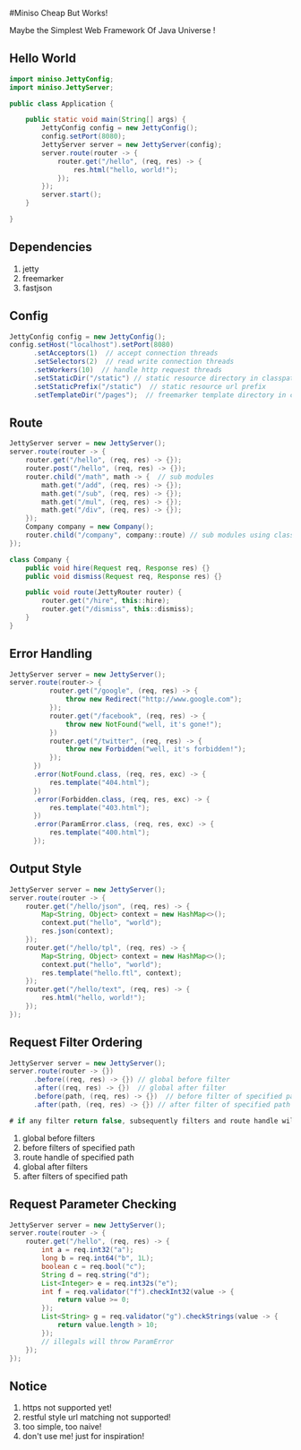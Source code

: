 #Miniso
Cheap But Works!

Maybe the Simplest Web Framework Of Java Universe !


## Hello World
```java
import miniso.JettyConfig;
import miniso.JettyServer;

public class Application {

	public static void main(String[] args) {
		JettyConfig config = new JettyConfig();
		config.setPort(8080);
		JettyServer server = new JettyServer(config);
		server.route(router -> {
			router.get("/hello", (req, res) -> {
				res.html("hello, world!");
			});
		});
		server.start();
	}

}
```

## Dependencies
1. jetty
2. freemarker
3. fastjson

## Config
```java
JettyConfig config = new JettyConfig();
config.setHost("localhost").setPort(8080)
	  .setAcceptors(1)  // accept connection threads
	  .setSelectors(2)  // read write connection threads
	  .setWorkers(10)  // handle http request threads
	  .setStaticDir("/static") // static resource directory in classpath
	  .setStaticPrefix("/static")  // static resource url prefix
	  .setTemplateDir("/pages");  // freemarker template directory in classpath
```

## Route
```java
JettyServer server = new JettyServer();
server.route(router -> {
	router.get("/hello", (req, res) -> {});
	router.post("/hello", (req, res) -> {});
	router.child("/math", math -> {  // sub modules
		math.get("/add", (req, res) -> {});
		math.get("/sub", (req, res) -> {});
		math.get("/mul", (req, res) -> {});
		math.get("/div", (req, res) -> {});
	});
	Company company = new Company();
	router.child("/company", company::route) // sub modules using class
});

class Company {
	public void hire(Request req, Response res) {}
	public void dismiss(Request req, Response res) {}

	public void route(JettyRouter router) {
		router.get("/hire", this::hire);
		router.get("/dismiss", this::dismiss);
	}
}
```

## Error Handling
```java
JettyServer server = new JettyServer();
server.route(router-> {
		  router.get("/google", (req, res) -> {
		      throw new Redirect("http://www.google.com");	
		  });
		  router.get("/facebook", (req, res) -> {
		      throw new NotFound("well, it's gone!");
          })
          router.get("/twitter", (req, res) -> {
		      throw new Forbidden("well, it's forbidden!");
		  });
      })
      .error(NotFound.class, (req, res, exc) -> {
	      res.template("404.html");
      })
      .error(Forbidden.class, (req, res, exc) -> {
          res.template("403.html");
	  })
	  .error(ParamError.class, (req, res, exc) -> {
		  res.template("400.html");
	  });
```

## Output Style
```java
JettyServer server = new JettyServer();
server.route(router -> {
    router.get("/hello/json", (req, res) -> {
        Map<String, Object> context = new HashMap<>();
        context.put("hello", "world");
        res.json(context);
    });
    router.get("/hello/tpl", (req, res) -> {
        Map<String, Object> context = new HashMap<>();
        context.put("hello", "world");
        res.template("hello.ftl", context);
    });
    router.get("/hello/text", (req, res) -> {
        res.html("hello, world!");
    });
});
```

## Request Filter Ordering
```java
JettyServer server = new JettyServer();
server.route(router -> {})
	  .before((req, res) -> {}) // global before filter
	  .after((req, res) -> {})  // global after filter
	  .before(path, (req, res) -> {})  // before filter of specified path
	  .after(path, (req, res) -> {}) // after filter of specified path

# if any filter return false, subsequently filters and route handle will not be executed
```
1. global before filters
2. before filters of specified path
3. route handle of specified path
4. global after filters
5. after filters of specified path

## Request Parameter Checking
```java
JettyServer server = new JettyServer();
server.route(router -> {
	router.get("/hello", (req, res) -> {
		int a = req.int32("a");
		long b = req.int64("b", 1L);
		boolean c = req.bool("c");
		String d = req.string("d");
		List<Integer> e = req.int32s("e");
		int f = req.validator("f").checkInt32(value -> {
			return value >= 0;
		});
		List<String> g = req.validator("g").checkStrings(value -> {
			return value.length > 10;
		});
		// illegals will throw ParamError
	});
});
```

## Notice
1. https not supported yet!
2. restful style url matching not supported!
3. too simple, too naive!
4. don't use me! just for inspiration!
